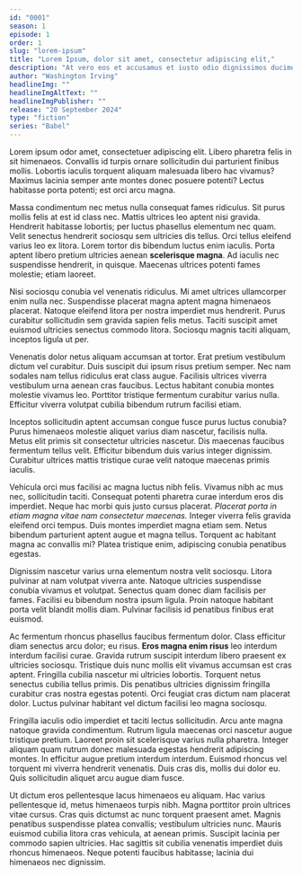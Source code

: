 ```yaml
---
id: "0001"
season: 1
episode: 1
order: 1
slug: "lorem-ipsum"
title: "Lorem Ipsum, dolor sit amet, consectetur adipiscing elit,"
description: "At vero eos et accusamus et iusto odio dignissimos ducimus qui blanditiis praesentium voluptatum deleniti atque corrupti quos dolores et quas molestias excepturi sint occaecati cupiditate non provident, similique sunt in culpa qui officia deserunt mollitia animi, id est laborum et dolorum fuga. Et harum quidem rerum facilis est et expedita distinctio. Nam libero tempore, cum soluta nobis est eligendi optio cumque nihil impedit quo minus id quod maxime placeat facere possimus, omnis voluptas assumenda est, omnis dolor repellendus."
author: "Washington Irving"
headlineImg: ""
headlineImgAltText: ""
headlineImgPublisher: ""
release: "20 September 2024"
type: "fiction"
series: "Babel"
---
```


Lorem ipsum odor amet, consectetuer adipiscing elit. Libero pharetra felis in sit himenaeos. Convallis id turpis ornare sollicitudin dui parturient finibus mollis. Lobortis iaculis torquent aliquam malesuada libero hac vivamus? Maximus lacinia semper ante montes donec posuere potenti? Lectus habitasse porta potenti; est orci arcu magna.

Massa condimentum nec metus nulla consequat fames ridiculus. Sit purus mollis felis at est id class nec. Mattis ultrices leo aptent nisi gravida. Hendrerit habitasse lobortis; per luctus phasellus elementum nec quam. Velit senectus hendrerit sociosqu sem ultricies dis tellus. Orci tellus eleifend varius leo ex litora. Lorem tortor dis bibendum luctus enim iaculis. Porta aptent libero pretium ultricies aenean **scelerisque magna**. Ad iaculis nec suspendisse hendrerit, in quisque. Maecenas ultrices potenti fames molestie; etiam laoreet.

Nisi sociosqu conubia vel venenatis ridiculus. Mi amet ultrices ullamcorper enim nulla nec. Suspendisse placerat magna aptent magna himenaeos placerat. Natoque eleifend litora per nostra imperdiet mus hendrerit. Purus curabitur sollicitudin sem gravida sapien felis metus. Taciti suscipit amet euismod ultricies senectus commodo litora. Sociosqu magnis taciti aliquam, inceptos ligula ut per.

Venenatis dolor netus aliquam accumsan at tortor. Erat pretium vestibulum dictum vel curabitur. Duis suscipit dui ipsum risus pretium semper. Nec nam sodales nam tellus ridiculus erat class augue. Facilisis ultrices viverra vestibulum urna aenean cras faucibus. Lectus habitant conubia montes molestie vivamus leo. Porttitor tristique fermentum curabitur varius nulla. Efficitur viverra volutpat cubilia bibendum rutrum facilisi etiam.

Inceptos sollicitudin aptent accumsan congue fusce purus luctus conubia? Purus himenaeos molestie aliquet varius diam nascetur, facilisis nulla. Metus elit primis sit consectetur ultricies nascetur. Dis maecenas faucibus fermentum tellus velit. Efficitur bibendum duis varius integer dignissim. Curabitur ultrices mattis tristique curae velit natoque maecenas primis iaculis.

Vehicula orci mus facilisi ac magna luctus nibh felis. Vivamus nibh ac mus nec, sollicitudin taciti. Consequat potenti pharetra curae interdum eros dis imperdiet. Neque hac morbi quis justo cursus placerat. *Placerat porta in etiam magna vitae nam consectetur maecenas.* Integer viverra felis gravida eleifend orci tempus. Duis montes imperdiet magna etiam sem. Netus bibendum parturient aptent augue et magna tellus. Torquent ac habitant magna ac convallis mi? Platea tristique enim, adipiscing conubia penatibus egestas.

Dignissim nascetur varius urna elementum nostra velit sociosqu. Litora pulvinar at nam volutpat viverra ante. Natoque ultricies suspendisse conubia vivamus et volutpat. Senectus quam donec diam facilisis per fames. Facilisi eu bibendum nostra ipsum ligula. Proin natoque habitant porta velit blandit mollis diam. Pulvinar facilisis id penatibus finibus erat euismod.

Ac fermentum rhoncus phasellus faucibus fermentum dolor. Class efficitur diam senectus arcu dolor; eu risus. **Eros magna enim risus** leo interdum interdum facilisi curae. Gravida rutrum suscipit interdum libero praesent ex ultricies sociosqu. Tristique duis nunc mollis elit vivamus accumsan est cras aptent. Fringilla cubilia nascetur mi ultricies lobortis. Torquent netus senectus cubilia tellus primis. Dis penatibus ultricies dignissim fringilla curabitur cras nostra egestas potenti. Orci feugiat cras dictum nam placerat dolor. Luctus pulvinar habitant vel dictum facilisi leo magna sociosqu.

Fringilla iaculis odio imperdiet et taciti lectus sollicitudin. Arcu ante magna natoque gravida condimentum. Rutrum ligula maecenas orci nascetur augue tristique pretium. Laoreet proin sit scelerisque varius nulla pharetra. Integer aliquam quam rutrum donec malesuada egestas hendrerit adipiscing montes. In efficitur augue pretium interdum interdum. Euismod rhoncus vel torquent mi viverra hendrerit venenatis. Duis cras dis, mollis dui dolor eu. Quis sollicitudin aliquet arcu augue diam fusce.

Ut dictum eros pellentesque lacus himenaeos eu aliquam. Hac varius pellentesque id, metus himenaeos turpis nibh. Magna porttitor proin ultrices vitae cursus. Cras quis dictumst ac nunc torquent praesent amet. Magnis penatibus suspendisse platea convallis; vestibulum ultricies nunc. Mauris euismod cubilia litora cras vehicula, at aenean primis. Suscipit lacinia per commodo sapien ultricies. Hac sagittis sit cubilia venenatis imperdiet duis rhoncus himenaeos. Neque potenti faucibus habitasse; lacinia dui himenaeos nec dignissim.
